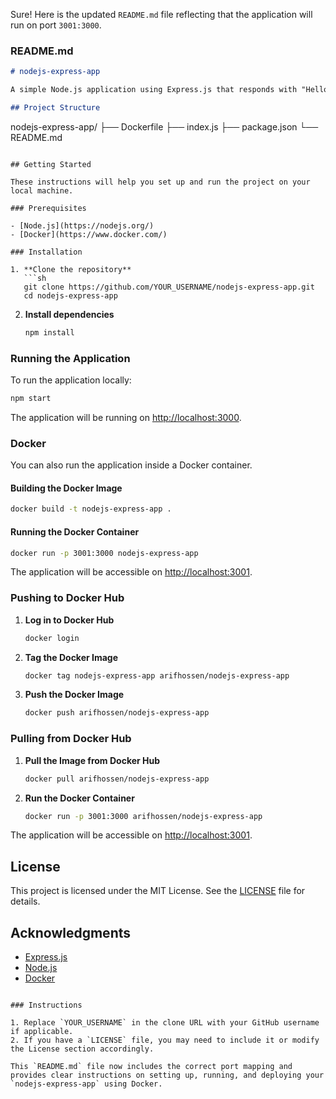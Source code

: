 Sure! Here is the updated `README.md` file reflecting that the application will run on port `3001:3000`.

### README.md

```markdown
# nodejs-express-app

A simple Node.js application using Express.js that responds with "Hello World!" on the root route.

## Project Structure

```
nodejs-express-app/
├── Dockerfile
├── index.js
├── package.json
└── README.md
```

## Getting Started

These instructions will help you set up and run the project on your local machine.

### Prerequisites

- [Node.js](https://nodejs.org/)
- [Docker](https://www.docker.com/)

### Installation

1. **Clone the repository**
   ```sh
   git clone https://github.com/YOUR_USERNAME/nodejs-express-app.git
   cd nodejs-express-app
   ```

2. **Install dependencies**
   ```sh
   npm install
   ```

### Running the Application

To run the application locally:

```sh
npm start
```

The application will be running on [http://localhost:3000](http://localhost:3000).

### Docker

You can also run the application inside a Docker container.

#### Building the Docker Image

```sh
docker build -t nodejs-express-app .
```

#### Running the Docker Container

```sh
docker run -p 3001:3000 nodejs-express-app
```

The application will be accessible on [http://localhost:3001](http://localhost:3001).

### Pushing to Docker Hub

1. **Log in to Docker Hub**
   ```sh
   docker login
   ```

2. **Tag the Docker Image**
   ```sh
   docker tag nodejs-express-app arifhossen/nodejs-express-app
   ```

3. **Push the Docker Image**
   ```sh
   docker push arifhossen/nodejs-express-app
   ```

### Pulling from Docker Hub

1. **Pull the Image from Docker Hub**
   ```sh
   docker pull arifhossen/nodejs-express-app
   ```

2. **Run the Docker Container**
   ```sh
   docker run -p 3001:3000 arifhossen/nodejs-express-app
   ```

The application will be accessible on [http://localhost:3001](http://localhost:3001).

## License

This project is licensed under the MIT License. See the [LICENSE](LICENSE) file for details.

## Acknowledgments

- [Express.js](https://expressjs.com/)
- [Node.js](https://nodejs.org/)
- [Docker](https://www.docker.com/)
```

### Instructions

1. Replace `YOUR_USERNAME` in the clone URL with your GitHub username if applicable.
2. If you have a `LICENSE` file, you may need to include it or modify the License section accordingly.

This `README.md` file now includes the correct port mapping and provides clear instructions on setting up, running, and deploying your `nodejs-express-app` using Docker.